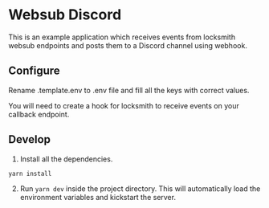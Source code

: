 # Websub Discord

This is an example application which receives events from locksmith websub endpoints and posts them to a Discord channel using webhook.

## Configure

Rename .template.env to .env file and fill all the keys with correct values.

You will need to create a hook for locksmith to receive events on your callback endpoint.

## Develop

1. Install all the dependencies.

```sh
yarn install 
```

2. Run `yarn dev` inside the project directory. This will automatically load the environment variables and kickstart the server.
